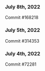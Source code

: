 ### July 8th, 2022

Commit #168218

### July 5th, 2022

Commit #314353


### July 4th, 2022

Commit #72281
